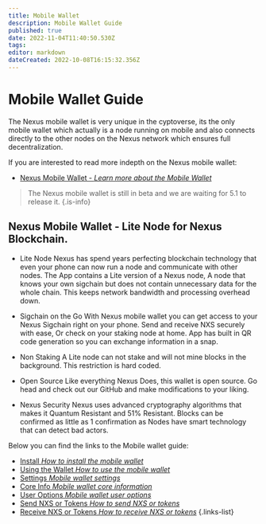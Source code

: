 ```yaml
---
title: Mobile Wallet
description: Mobile Wallet Guide
published: true
date: 2022-11-04T11:40:50.530Z
tags: 
editor: markdown
dateCreated: 2022-10-08T16:15:32.356Z
---
```


# Mobile Wallet Guide

The Nexus mobile wallet is very unique in the cyptoverse, its the only mobile wallet which actually is a node running on mobile and also connects directly to the other nodes on the Nexus network which ensures full decentralization.

If you are interested to read more indepth on the Nexus mobile wallet:
- [Nexus Mobile Wallet - *Learn more about the Mobile Wallet*](/en/fundamentals/mobile-wallet)


> The Nexus mobile wallet is still in beta and we are waiting for 5.1 to release it.
{.is-info}

## Nexus Mobile Wallet - Lite Node for Nexus Blockchain.

- Lite Node
Nexus has spend years perfecting blockchain technology that even your phone can now run a node and communicate with other nodes. The App contains a Lite version of a Nexus node, A node that knows your own sigchain but does not contain unnecessary data for the whole chain. This keeps network bandwidth and processing overhead down.

- Sigchain on the Go
With Nexus mobile wallet you can get access to your Nexus Sigchain right on your phone. Send and receive NXS securely with ease, Or check on your staking node at home. App has built in QR code generation so you can exchange information in a snap.

- Non Staking
A Lite node can not stake and will not mine blocks in the background. This restriction is hard coded.

- Open Source
Like everything Nexus Does, this wallet is open source. Go head and check out our GitHub and make modifications to your liking.

- Nexus Security
Nexus uses advanced cryptography algorithms that makes it Quantum Resistant and 51% Resistant. Blocks can be confirmed as little as 1 confirmation as Nodes have smart technology that can detect bad actors.

Below you can find the links to the Mobile wallet guide:
- [Install *How to install the mobile wallet*](/en/guides/mobile-wallet/Install)
- [Using the Wallet *How to use the mobile wallet*](/en/guides/mobile-wallet/using-the-wallet)
- [Settings *Mobile wallet settings*](/en/guides/mobile-wallet/settings)
- [Core Info *Mobile wallet core information*](/en/guides/mobile-wallet/core-info)
- [User Options *Mobile wallet user options*](/en/guides/mobile-wallet/user-options)
- [Send NXS or Tokens *How to send NXS or tokens*](/en/guides/mobile-wallet/send)
- [Receive NXS or Tokens *How to receive NXS or tokens*](/en/guides/mobile-wallet/receive)
{.links-list}
